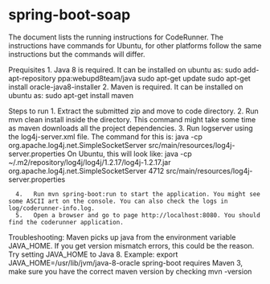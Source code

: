# spring-boot-soap
The document lists the running instructions for CodeRunner. The instructions have commands for Ubuntu, for other platforms follow the same instructions but the commands will differ.

Prequisites
      1.  Java 8 is required. It can be installed on ubuntu as:
            sudo add-apt-repository ppa:webupd8team/java
	sudo apt-get update
            sudo apt-get install oracle-java8-installer
      2.  Maven is required. It can be installed on ubuntu as:
	sudo apt-get install maven

Steps to run
      1.   Extract the submitted zip and move to code directory.
      2.   Run mvn clean install inside the directory. This command might take some time as maven downloads all the project dependencies.
      3. Run logserver using the log4j-server.xml file. The command for this is:
         java -cp <path to log4j.jar> org.apache.log4j.net.SimpleSocketServer <port>  src/main/resources/log4j-server.properties
	 On Ubuntu, this will look like:
         java -cp  ~/.m2/repository/log4j/log4j/1.2.17/log4j-1.2.17.jar org.apache.log4j.net.SimpleSocketServer 4712 src/main/resources/log4j-server.properties

      4.   Run mvn spring-boot:run to start the application. You might see some ASCII art on the console. You can also check the logs in log/coderunner-info.log.
      5.   Open a browser and go to page http://localhost:8080. You should find the coderunner application.

Troubleshooting:
Maven picks up java from the environment variable JAVA_HOME. If you get version mismatch errors, this could be the reason. Try setting JAVA_HOME to Java 8. Example: export JAVA_HOME=/usr/lib/jvm/java-8-oracle
spring-boot requires Maven 3, make sure you have the correct maven version by checking mvn -version

